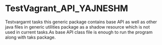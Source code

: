 # TestVagrant_API_YAJNESHM
Testvargarnt tasks
this generic package contains base API as well as other java files in generic utilities package as a shadow resource which is not used in current tasks.As base API class file is enough to run the program along with taks package.
